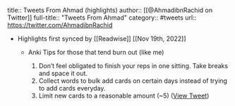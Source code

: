 title:: Tweets From Ahmad (highlights)
author:: [[@AhmadibnRachid on Twitter]]
full-title:: "Tweets From Ahmad"
category:: #tweets
url:: https://twitter.com/AhmadibnRachid

- Highlights first synced by [[Readwise]] [[Nov 19th, 2022]]
	- Anki Tips for those that tend burn out (like me)
	  
	  1. Don’t feel obligated to finish your reps in one sitting. Take breaks and space it out. 
	  2. Collect words to bulk add cards on certain days instead of trying to add cards everyday. 
	  3. Limit new cards to a reasonable amount (~5) ([View Tweet](https://twitter.com/AhmadibnRachid/status/1401096753538084864))